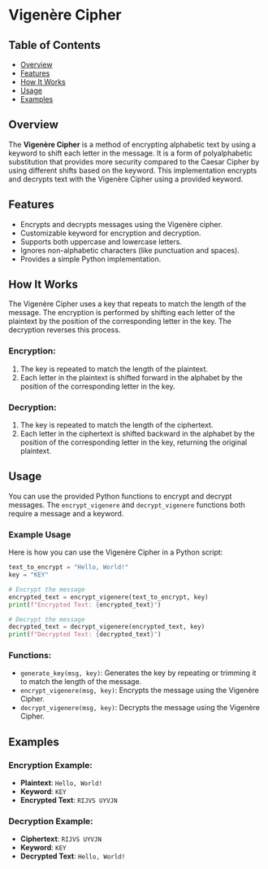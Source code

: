 # Vigenère Cipher

## Table of Contents
- [Overview](#overview)
- [Features](#features)
- [How It Works](#how-it-works)
- [Usage](#usage)
- [Examples](#examples)

## Overview
The **Vigenère Cipher** is a method of encrypting alphabetic text by using a keyword to shift each letter in the message. It is a form of polyalphabetic substitution that provides more security compared to the Caesar Cipher by using different shifts based on the keyword. This implementation encrypts and decrypts text with the Vigenère Cipher using a provided keyword.

## Features
- Encrypts and decrypts messages using the Vigenère cipher.
- Customizable keyword for encryption and decryption.
- Supports both uppercase and lowercase letters.
- Ignores non-alphabetic characters (like punctuation and spaces).
- Provides a simple Python implementation.

## How It Works
The Vigenère Cipher uses a key that repeats to match the length of the message. The encryption is performed by shifting each letter of the plaintext by the position of the corresponding letter in the key. The decryption reverses this process.

### Encryption:
1. The key is repeated to match the length of the plaintext.
2. Each letter in the plaintext is shifted forward in the alphabet by the position of the corresponding letter in the key.

### Decryption:
1. The key is repeated to match the length of the ciphertext.
2. Each letter in the ciphertext is shifted backward in the alphabet by the position of the corresponding letter in the key, returning the original plaintext.



## Usage
You can use the provided Python functions to encrypt and decrypt messages. The `encrypt_vigenere` and `decrypt_vigenere` functions both require a message and a keyword.

### Example Usage
Here is how you can use the Vigenère Cipher in a Python script:
```python
text_to_encrypt = "Hello, World!"
key = "KEY"

# Encrypt the message
encrypted_text = encrypt_vigenere(text_to_encrypt, key)
print(f"Encrypted Text: {encrypted_text}")

# Decrypt the message
decrypted_text = decrypt_vigenere(encrypted_text, key)
print(f"Decrypted Text: {decrypted_text}")
```


### Functions:
- `generate_key(msg, key)`: Generates the key by repeating or trimming it to match the length of the message.
- `encrypt_vigenere(msg, key)`: Encrypts the message using the Vigenère Cipher.
- `decrypt_vigenere(msg, key)`: Decrypts the message using the Vigenère Cipher.

## Examples
### Encryption Example:
- **Plaintext**: `Hello, World!`
- **Keyword**: `KEY`
- **Encrypted Text**: `RIJVS UYVJN`

### Decryption Example:
- **Ciphertext**: `RIJVS UYVJN`
- **Keyword**: `KEY`
- **Decrypted Text**: `Hello, World!`